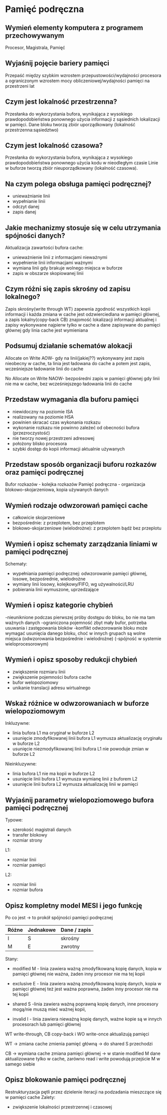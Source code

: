 # Pamięć podręczna

## Wymień elementy komputera z programem przechowywanym

Procesor, Magistrala, Pamięć

## Wyjaśnij pojęcie bariery pamięci

Przepaść między szybkim wzrostem przepustowości/wydajności procesora
a ograniczonym wzrostem mocy obliczeniowej/wydajności pamięci
na przestrzeni lat

## Czym jest lokalność przestrzenna?

Przesłanka do wykorzystania bufora, wynikająca
z wysokiego prawdopodobieństwa ponownego użycia informacji z
sąsiednich lokalizacji w pamięci.
Dane bloku tworzą zbiór uporządkowany
(lokalność przestrzenna:sąsiedztwo)

## Czym jest lokalność czasowa?

Przesłanka do wykorzystania bufora, wynikająca
z wysokiego prawdopodobieństwa ponownego użycia kodu
w nieodległym czasie
Linie w buforze tworzą zbiór nieuporządkowany
(lokalność czasowa).

## Na czym polega obsługa pamięci podręcznej?

- unieważnianie linii
- wypełnianie linii
- odczyt danej
- zapis danej

## Jakie mechanizmy stosuje się w celu utrzymania spójności danych?

Aktualizacja zawartości bufora cache:

- unieważnienie linii z informacjami nieważnymi
- wypełnienie linii informacjami ważnymi
- wymiana linii gdy brakuje wolnego miejsca w buforze
- zapis w obszarze skopiowanej linii

## Czym różni się zapis skrośny od zapisu lokalnego?

Zapis skrośny(write through WT) zapewnia zgodność wszystkich kopii informacji
i każda zmiana w cache jest odzwierciedlana w pamięci głównej,
a zapis lokalny(copy-back CB) znajomość lokalizacji informacji aktualnej
i zapisy wykonywane najpierw tylko w cache a dane zapisywane
do pamięci głównej gdy linia cache jest wymieniana

## Podsumuj działanie schematów alokacji

Allocate on Write AOW-
gdy na linii(jakiej??) wykonywany jest zapis nieobecny w cache,
ta linia jest ładowana do cache a potem jest zapis,
wcześniejsze ładowanie linii do cache

No Allocate on Write NAOW-
bezpośredni zapis w pamięci głównej gdy linii nie ma w cache,
bez wcześniejszego ładowania linii do cache

## Przedstaw wymagania dla buforu pamięci

- niewidoczny na poziomie ISA
- realizowany na poziomie HSA
- powinien skracać czas wykonania rozkazu
- wykonanie rozkazu nie powinno zależeć od obecności bufora (przezroczystość)
- nie tworzy nowej przestrzeni adresowej
- położony blisko procesora
- szybki dostęp do kopii informacji aktualnie używanych

## Przedstaw sposób organizacji buforu rozkazów oraz pamięci podręcznej

Bufor rozkazów - kolejka rozkazów
Pamięć podręczna - organizacja blokowo-skojarzeniowa, kopia używanych danych

## Wymień rodzaje odwzorowań pamięci cache

- całkowicie skojarzeniowe
- bezpośrednie: z przeplotem, bez przeplotem
- blokowo-skojarzeniowe (wielodrożne): z przeplotem bądź bez przeplotu

## Wymień i opisz schematy zarządzania liniami w pamięci podręcznej

Schematy:

- wypełniania pamięci podręcznej:
  odwzorowanie pamięci głównej, losowe, bezpośrednie, wielodrożne
- wymiany linii
  losowy, kolejkowy/FIFO, wg używalności/LRU
- pobierania linii
  wymuszone, uprzedzające

## Wymień i opisz kategorie chybień

-nieuniknione
podczas pierwszej próby dostępu do bloku,
bo nie ma tam ważnych danych
-ograniczona pojemność
zbyt mały bufor, potrzeba usuwania i zastępowania bloków
-konflikt
odwzorowanie bloku może wymagać usunięcia danego bloku,
choć w innych grupach są wolne miejsca
(odwzorowania bezpośrednie i wielodrożne)
(-spójność w systemie wieloprocesorowym)

## Wymień i opisz sposoby redukcji chybień

- zwiększenie rozmiaru linii
- zwiększenie pojemności bufora cache
- bufor welopoziomowy
- unikanie translacji adresu wirtualnego

## Wskaż różnice w odwzorowaniach w buforze wielopoziomowym

Inkluzywne:

- linia bufora L1 ma oryginał w buforze L2
- usunięcie zmodyfikowanej linii bufora L1 wymusza aktualizację oryginału w buforze L2
- usunięcie niezmodyfikowanej linii bufora L1 nie powoduje zmian w buforze L2

Nieinkluzywne:

- linia bufora L1 nie ma kopii w buforze L2
- usunięcie linii bufora L1 wymusza wymianę linii z buforem L2
- usunięcie linii bufora L2 wymusza aktualizację linii w pamięci

## Wyjaśnij parametry wielopoziomowego bufora pamięci podręcznej

Typowe:

- szerokość magistrali danych
- transfer blokowy
- rozmiar strony

L1:

- rozmiar linii
- rozmiar pamięci

L2:

- rozmiar linii
- rozmiar bufora

## Opisz kompletny model MESI i jego funkcję

Po co jest -> to prokół spójności pamięci podręcznej

| Różne | Jednakowe | Dane / zapis |
| ----- | --------- | ------------ |
| I     | S         | skrośny      |
| M     | E         | zwrotny      |

Stany:

- modified M - linia zawiera ważną zmodyfikowaną kopię danych,
  kopia w pamięci głównej nie ważna, żaden inny procesor nie ma tej kopii

- exclusive E - linia zawiera ważną zmodyfikowaną kopię danych, kopia w pamięci głównej też jest ważna poprawna, żaden inny procesor nie ma tej kopii

- shared S -linia zawiera ważną poprawną kopię danych, inne procesory mogą/nie muszą mieć ważnej kopii,

- invalid I - linia zawiera nieważną kopię danych, ważne kopie są w innych procesorach lub pamięci głównej

WT write-through, CB copy-back i WO write-once aktualizują pamięci

WT -> zmiana cache zmienia pamięć główną ->
do shared S przechodzi

CB -> wymiana cache zmiana pamięci głównej ->
w stanie modified M dane aktualizowane tylko w cache,
zarówno read i write powodują przejście M w samego siebie

## Opisz blokowanie pamięci podręcznej

Restrukturyzacja pętli przez dzielenie iteracji na podzadania
mieszczące się w pamięci cache
Zalety:

- zwiększenie lokalności przestrzennej i czasowej
